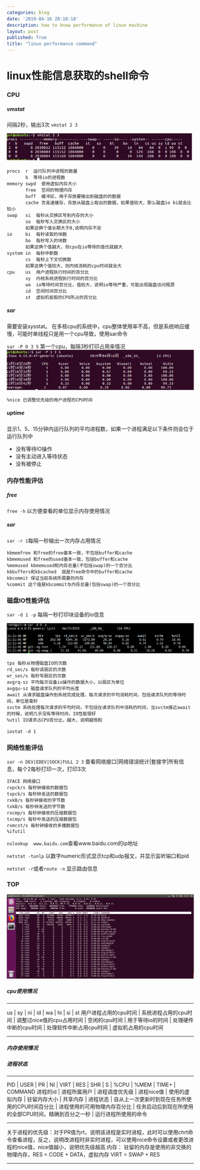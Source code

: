 ```yaml
---
categories: blog
date: '2019-04-16 20:10:18'
description: how to know performance of linux machine
layout: post
published: True
title: "linux performance command"
---
```


# linux性能信息获取的shell命令

### CPU

##### vmstat

间隔2秒，输出3次
`vmstat 2 3`

![avatar](/assets/images/vmstat.png)

```
procs  r  运行队列中进程的数量
       b  等待io的进程数
memory swpd  使用虚拟内存大小
       free  空闲的物理内存
       buff  缓冲区，用于存放要输出到磁盘的的数据
       cache 页高速缓存，存放从磁盘上取出的数据，如果值较大，那么磁盘io bi就会比较小
swap   si  每秒从交换区写到内存的大小
       so  每秒写入交换区的大小
       如果这俩个值长期大于0,说明内存不足
io     bi  每秒读取的块数
       bo  每秒写入的块数
       如果这俩个值越大，则cpu在io等待的值也就越大
system in  每秒中断数
       cs  每秒上下文切换数
       如果这俩个值较大，则内核消耗的cpu时间就会大
cpu    us  用户进程执行时间的百分比
       sy  内核系统进程执行时间的百分比
       wa  io等待时间百分比，值较大，说明io等待严重，可能出现磁盘访问瓶颈
       id  空闲时间百分比
       st  虚拟机偷取的CPU所占的百分比
```

##### sar
需要安装sysstat。
在多核cpu的系统中，cpu整体使用率不高，但是系统响应缓慢，可能时单线程只是用一个cpu导致，使用sar命令


`sar -P 0 3 5` 第一个cpu，每隔3秒打印占用率情况
![avatar](/assets/images/sar.png)

```
%nice 已调整优先级的用户进程的CPU时间
```

##### uptime

显示1、5、15分钟内运行队列的平均进程数，如果一个进程满足以下条件则会位于运行队列中

+ 没有等待IO操作
+ 没有主动进入等待状态
+ 没有被停止

### 内存性能评估

##### free

`free -h` 以方便查看的单位显示内存使用情况

##### sar

`sar -r 1`每隔一秒输出一次内存占用情况

```
kbmemfree 和free的free基本一致，不包括buffer和cache
kbmemused 和free的used基本一致，包括buffer和cache
%memused kbmemused和内存总量(不包括swap)的一个百分比
kbbuffers和kbcached  就是free命令中的buffer和cache
kbcommit 保证当前系统所需要的内存
%commit 这个值是kbcommit与内存总量(包括swap)的一个百分比
```

### 磁盘IO性能评估

`sar -d 1 -p` 每隔一秒打印块设备的io信息

![avatar](/assets/images/sar-d.PNG)

```
tps 每秒从物理磁盘IO的次数
rd_sec/s 每秒读扇区的次数
wr_sec/s 每秒写扇区的次数
avgrq-sz 平均每次设备io操作的数据大小，以扇区为单位
avgqu-sz 磁盘请求队列的平均长度
await 从请求磁盘操作到系统完成处理，每次请求的平均消耗时间，包括请求队列的等待时间，单位是毫秒
svctm 系统处理每次请求的平均时间，不包括在请求队列中消耗的时间，当svctm接近await的时候，说明几乎没有等待时间，IO性能很好
%util IO请求占CPU百分比，越大，说明越饱和
```

`iostat -d 1`


### 网络性能评估

`sar -n DEV|EDEV|SOCK|FULL 2 3` 查看网络接口\|网络错误统计\|套接字\|所有信息，每个2每秒打印一次，打印3次


```
IFACE 网络接口
rxpck/s 每秒钟接收的数据包
txpck/s 每秒钟发送的数据包
rxkB/s 每秒钟接收的字节数
txkB/s 每秒钟发送的字节数
rxcmp/s 每秒钟接收的压缩数据包
txcmp/s 每秒中发送的压缩数据包
rxmcst/s 每秒钟接收的多播数据包
%ifutil
```

`nslookup  www.baidu.com`查看www.baidu.com的ip地址

`netstat -tunlp` 以数字numeric形式显示tcp和udp报文，并显示监听端口和pid

`netstat -r`或者`route -n` 显示路由信息

### TOP

![avatar](/assets/images/top.png)

##### cpu使用情况
---

us | sy  | ni | id | wa | hi | si | st
用户进程占用的cpu时间 | 系统进程占用的cpu时间 | 调整过nice值的cpu占用时间 | 空闲的cpu时间 | 用于等待io的时间 | 处理硬件中断的cpu时间 |	处理软件中断占用cpu时间 | 虚拟机占用的cpu时间

---

##### 内存使用情况


##### 进程状态

---

PID | USER | PR | NI | VIRT | RES | SHR | S | %CPU | %MEM | TIME+ | COMMAND
进程的id | 进程所属用户 | 进程调度优先级 | 进程nice值 | 使用的虚拟内存 | 驻留内存大小 | 共享内存 | 进程状态 | 自从上一次更新时到现在任务所使用的CPU时间百分比 | 进程使用的可用物理内存百分比 | 任务启动后到现在所使用的全部CPU时间，精确到百分之一秒 |  运行进程所使用的命令

---

关于进程的优先级：对于PR值为rt，说明该进程是实时进程，此时可以使用chrt命令查看进程，反之，说明改进程时非实时进程，可以使用nice命令设置或者更改进程的nice值，nice值越小，说明优先级越高
内存： 驻留的内存是使用的非交换的物理内存，RES = CODE + DATA，虚拟内存 VIRT = SWAP + RES

---
